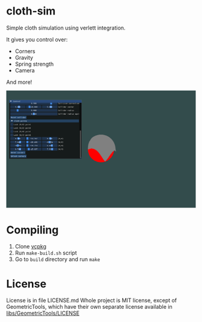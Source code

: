 # cloth-sim

Simple cloth simulation using verlett integration.

It gives you control over:
- Corners
- Gravity
- Spring strength
- Camera

And more!

![Screenshot](./ss1.png)

# Compiling

1. Clone [vcpkg](https://github.com/microsoft/vcpkg)
2. Run `make-build.sh` script
3. Go to `build` directory and run `make`

# License

License is in file LICENSE.md Whole project is MIT license, except of GeometricTools, which have their own separate license available in [libs/GeometricTools/LICENSE](libs/GeometricTools/LICENSE)